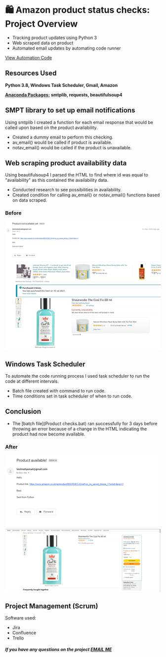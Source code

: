 # 🛍 Amazon product status checks: Project Overview 
* Tracking product updates using Python 3
* Web scraped data on product 
* Automated email updates by automating code runner

[View Automation Code](https://carsalepricecalc.herokuapp.com/)

## Resources Used
**Python 3.8, Windows Task Scheduler, Gmail, Amazon** 

[**Anaconda Packages:**](requirements.txt) **smtplib, requests, beautifulsoup4**

## SMPT library to set up email notifications
Using smtplib I created a function for each email response that would be called upon based on the product availability.  
*   Created a dummy email to perform this checking. 
*   av_email() would be called if product is available. 
*   notav_email() would be called if the product is unavailable.

## Web scraping product availability data
Using beautifulsoup4 I parsed the HTML to find where id was equal to "availability" as this contained the availability data.  
*   Conducted research to see possibilities in availability.
*   Created condition for calling av_email() or notav_email() functions based on data scraped.
### Before
<img  src="images/Unavailable email.png">

<img  src="images/Product Before.png">

## Windows Task Scheduler
To automate the code running process I used task scheduler to run the code at different intervals.  
*   Batch file created with command to run code.
*   Time conditions set in task scheduler of when to run code. 

## Conclusion
* The [batch file](Product checks.bat) ran successfully for 3 days before throwing an error because of a change in the HTML indicating the product had now become available.
### After
<img  src="images/Available email.png">

<img  src="images/Product After.png">

## Project Management (Scrum) 
Software used:
- Jira
- Confluence
- Trello 

##### If you have any questions on the project [EMAIL ME](mailto:theanalyticsolutions@gmail.com) 
